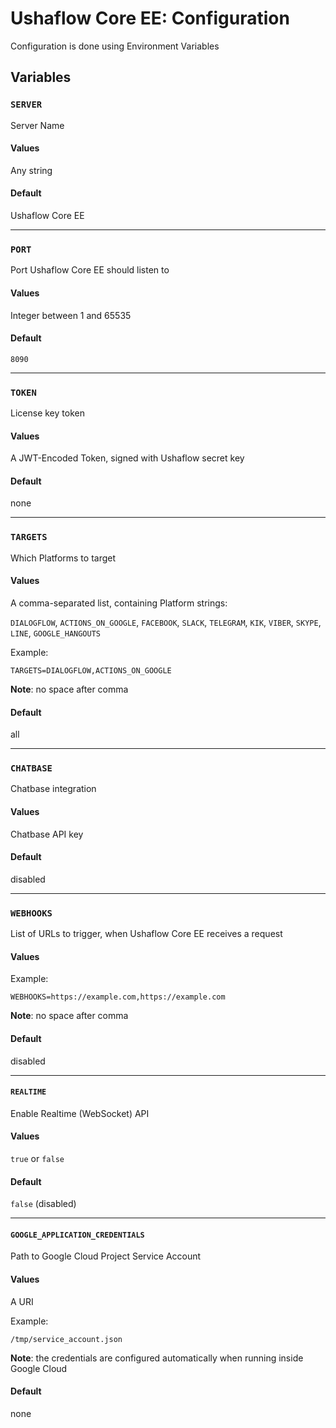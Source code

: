 # Ushaflow Core EE: Configuration

Configuration is done using Environment Variables

## Variables

### `SERVER`

Server Name

#### Values

Any string

#### Default

Ushaflow Core EE

---

### `PORT`

Port Ushaflow Core EE should listen to

#### Values

Integer between 1 and 65535

#### Default

`8090`

---

### `TOKEN`

License key token

#### Values

A JWT-Encoded Token, signed with Ushaflow secret key

#### Default

none

---

### `TARGETS`

Which Platforms to target

#### Values

A comma-separated list, containing Platform strings:

`DIALOGFLOW`, `ACTIONS_ON_GOOGLE`, `FACEBOOK`, `SLACK`, `TELEGRAM`, `KIK`, `VIBER`, `SKYPE`, `LINE`, `GOOGLE_HANGOUTS`

Example:

`TARGETS=DIALOGFLOW,ACTIONS_ON_GOOGLE`

**Note**: no space after comma

#### Default

all

---

### `CHATBASE`

Chatbase integration

#### Values

Chatbase API key

#### Default

disabled

---

### `WEBHOOKS`

List of URLs to trigger, when Ushaflow Core EE receives a request

#### Values

Example:

`WEBHOOKS=https://example.com,https://example.com`

**Note**: no space after comma

#### Default

disabled

---

#### `REALTIME`

Enable Realtime (WebSocket) API

#### Values

`true` or `false`

#### Default

`false` (disabled)

---

#### `GOOGLE_APPLICATION_CREDENTIALS`

Path to Google Cloud Project Service Account

#### Values

A URI

Example:

`/tmp/service_account.json`

**Note**: the credentials are configured automatically when running inside Google Cloud

#### Default

none